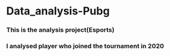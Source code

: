 # Data_analysis-Pubg

### This is the analysis project(Esports)  
### I analysed player who joined the tournament in 2020
